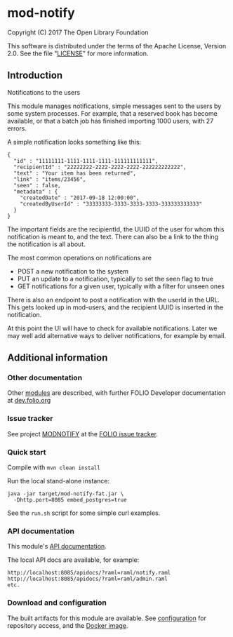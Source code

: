 # mod-notify

Copyright (C) 2017 The Open Library Foundation

This software is distributed under the terms of the Apache License,
Version 2.0. See the file "[LICENSE](LICENSE)" for more information.

## Introduction

Notifications to the users

This module manages notifications, simple messages sent to the users by some
system processes. For example, that a reserved book has become available, or
that a batch job has finished importing 1000 users, with 27 errors.

A simple notification looks something like this:
```
{
  "id" : "11111111-1111-1111-1111-111111111111",
  "recipientId" : "22222222-2222-2222-2222-222222222222",
  "text" : "Your item has been returned",
  "link" : "items/23456",
  "seen" : false,
  "metadata" : {
    "createdDate" : "2017-09-18 12:00:00",
    "createdByUserId" : "33333333-3333-3333-3333-333333333333"
  }
}
```

The important fields are the recipientId, the UUID of the user for whom this
notification is meant to, and the text.  There can also be a link to the thing
the notification is all about.

The most common operations on notifications are
*  POST a new notification to the system
*  PUT an update to a notification, typically to set the seen flag to true
*  GET notifications for a given user, typically with a filter for unseen ones

There is also an endpoint to post a notification with the userId in the URL.
This gets looked up in mod-users, and the recipient UUID is inserted in the
notification.

At this point the UI will have to check for available notifications. Later we
may well add alternative ways to deliver notifications, for example by email.



## Additional information

### Other documentation

Other [modules](http://dev.folio.org/source-code/#server-side) are described,
with further FOLIO Developer documentation at [dev.folio.org](http://dev.folio.org/)

### Issue tracker

See project [MODNOTIFY](https://issues.folio.org/browse/MODNOTIFY)
at the [FOLIO issue tracker](http://dev.folio.org/community/guide-issues).

### Quick start

Compile with `mvn clean install`

Run the local stand-alone instance:

```
java -jar target/mod-notify-fat.jar \
  -Dhttp.port=8085 embed_postgres=true
```

See the `run.sh` script for some simple curl examples.


### API documentation

This module's [API documentation](http://dev.folio.org/doc/api/#mod-notify).

The local API docs are available, for example:
```
http://localhost:8085/apidocs/?raml=raml/notify.raml
http://localhost:8085/apidocs/?raml=raml/admin.raml
etc.
```

### Download and configuration

The built artifacts for this module are available.
See [configuration](http://dev.folio.org/doc/artifacts) for repository access,
and the [Docker image](https://hub.docker.com/r/folioorg/mod-notify/).

